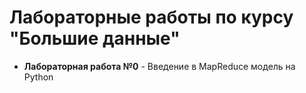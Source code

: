 # Лабораторные работы по курсу "Большие данные"
*  **Лабораторная работа №0** - Введение в MapReduce модель на Python
